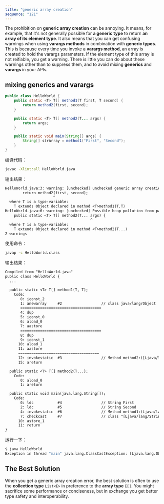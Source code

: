 ```yaml
---
title: "generic array creation"
sequence: "121"
---
```


The prohibition on **generic array creation** can be annoying.
It means, for example, that it's not generally possible for **a generic type** to return **an array of its element type**.
It also means that you can get confusing warnings when using **varargs methods** in combination with **generic types**.
This is because every time you invoke a **varargs method**, an array is created to hold the varargs parameters.
If the element type of this array is not reifiable, you get a warning.
There is little you can do about these warnings other than to suppress them, and to avoid mixing **generics** and **varargs** in your APIs.



## mixing generics and varargs

```java
public class HelloWorld {
    public static <T> T[] method1(T first, T second) {
        return method2(first, second);
    }

    public static <T> T[] method2(T... args) {
        return args;
    }

    public static void main(String[] args) {
        String[] strArray = method1("First", "Second");
    }
}
```

编译代码：

```bash
javac -Xlint:all HelloWorld.java
```

输出结果：

```txt
HelloWorld.java:3: warning: [unchecked] unchecked generic array creation for varargs parameter of type T[]
        return method2(first, second);
                      ^
  where T is a type-variable:
    T extends Object declared in method <T>method1(T,T)
HelloWorld.java:6: warning: [unchecked] Possible heap pollution from parameterized vararg type T
    public static <T> T[] method2(T... args) {
                                       ^
  where T is a type-variable:
    T extends Object declared in method <T>method2(T...)
2 warnings
```

使用命令：

```bash
javap -c HelloWorld.class
```

输出结果：

```txt
Compiled from "HelloWorld.java"
public class HelloWorld {
  ...

  public static <T> T[] method1(T, T);
    Code:
       0: iconst_2
       1: anewarray     #2                  // class java/lang/Object
       =====================================
       4: dup
       5: iconst_0
       6: aload_0
       7: aastore
       =====================================
       8: dup
       9: iconst_1
      10: aload_1
      11: aastore
      =====================================
      12: invokestatic  #3                  // Method method2:([Ljava/lang/Object;)[Ljava/lang/Object;
      15: areturn

  public static <T> T[] method2(T...);
    Code:
       0: aload_0
       1: areturn

  public static void main(java.lang.String[]);
    Code:
       0: ldc           #4                  // String First
       2: ldc           #5                  // String Second
       4: invokestatic  #6                  // Method method1:(Ljava/lang/Object;Ljava/lang/Object;)[Ljava/lang/Object;
       7: checkcast     #7                  // class "[Ljava/lang/String;"
      10: astore_1
      11: return
}
```

运行一下：

```bash
$ java HelloWorld
Exception in thread "main" java.lang.ClassCastException: [Ljava.lang.Object; cannot be cast to [Ljava.lang.String;
```

## The Best Solution

When you get a generic array creation error, the best solution is often to use the **collection type** `List<E>` in preference to the **array type** `E[]`. You might sacrifice some performance or conciseness, but in exchange you get better type safety and interoperability.
